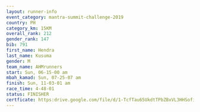 ```yaml
---
layout: runner-info 
event_category: mantra-summit-challenge-2019 
country: PH
category_km: 15KM 
overall_rank: 212
gender_rank: 147
bib: 791
first_name: Hendra
last_name: Kusuma
gender: M
team_name: AHMrunners
start: Sun, 06-15-00 am
mbah_kamad: Sun, 07-25-07 am
finish: Sun, 11-03-01 am
race_time: 4-48-01
status: FINISHER
certficate: https:drive.google.com/file/d/1-TcfTau65UkdtTPbZBxVL3HHSofiOg13/view?usp=sharing
---
```

